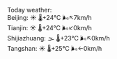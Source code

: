 Today weather:  
Beijing: ☀️ 🌡️+24°C 🌬️↖7km/h  
Tianjin: ☀️ 🌡️+24°C 🌬️↙0km/h  
Shijiazhuang: 🌫  🌡️+23°C 🌬️↖0km/h  
Tangshan: ☀️ 🌡️+25°C 🌬️←0km/h  
